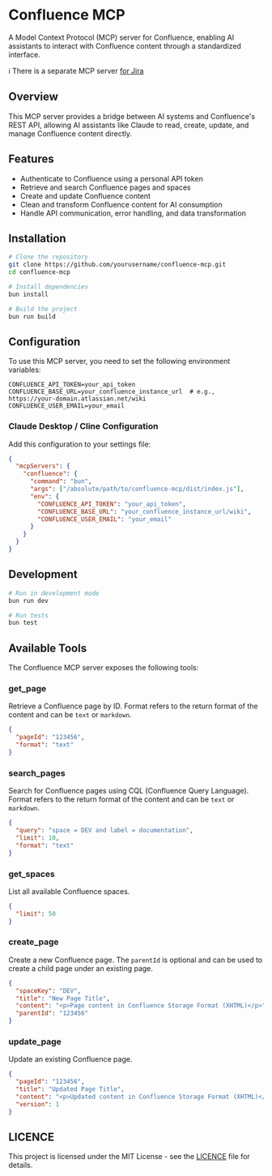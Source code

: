 # Confluence MCP

A Model Context Protocol (MCP) server for Confluence, enabling AI assistants to interact with Confluence content through a standardized interface.

ℹ️ There is a separate MCP server [for Jira](https://github.com/cosmix/jira-mcp)

## Overview

This MCP server provides a bridge between AI systems and Confluence's REST API, allowing AI assistants like Claude to read, create, update, and manage Confluence content directly.

## Features

- Authenticate to Confluence using a personal API token
- Retrieve and search Confluence pages and spaces
- Create and update Confluence content
- Clean and transform Confluence content for AI consumption
- Handle API communication, error handling, and data transformation

## Installation

```bash
# Clone the repository
git clone https://github.com/yourusername/confluence-mcp.git
cd confluence-mcp

# Install dependencies
bun install

# Build the project
bun run build
```

## Configuration

To use this MCP server, you need to set the following environment variables:

```
CONFLUENCE_API_TOKEN=your_api_token
CONFLUENCE_BASE_URL=your_confluence_instance_url  # e.g., https://your-domain.atlassian.net/wiki
CONFLUENCE_USER_EMAIL=your_email
```

### Claude Desktop / Cline Configuration

Add this configuration to your settings file:

```json
{
  "mcpServers": {
    "confluence": {
      "command": "bun",
      "args": ["/absolute/path/to/confluence-mcp/dist/index.js"],
      "env": {
        "CONFLUENCE_API_TOKEN": "your_api_token",
        "CONFLUENCE_BASE_URL": "your_confluence_instance_url/wiki",
        "CONFLUENCE_USER_EMAIL": "your_email"
      }
    }
  }
}
```

## Development

```bash
# Run in development mode
bun run dev

# Run tests
bun test
```


## Available Tools

The Confluence MCP server exposes the following tools:

### get_page

Retrieve a Confluence page by ID. Format refers to the return format of the content and can be `text` or `markdown`.

```json
{
  "pageId": "123456",
  "format": "text"
}
```

### search_pages

Search for Confluence pages using CQL (Confluence Query Language). Format refers to the return format of the content and can be `text` or `markdown`.

```json
{
  "query": "space = DEV and label = documentation",
  "limit": 10,
  "format": "text"
}
```

### get_spaces

List all available Confluence spaces.

```json
{
  "limit": 50
}
```

### create_page

Create a new Confluence page. The `parentId` is optional and can be used to create a child page under an existing page.

```json
{
  "spaceKey": "DEV",
  "title": "New Page Title",
  "content": "<p>Page content in Confluence Storage Format (XHTML)</p>",
  "parentId": "123456" 
}
```

### update_page

Update an existing Confluence page.

```json
{
  "pageId": "123456",
  "title": "Updated Page Title",
  "content": "<p>Updated content in Confluence Storage Format (XHTML)</p>",
  "version": 1
}
```

## LICENCE

This project is licensed under the MIT License - see the [LICENCE](LICENCE) file for details.
